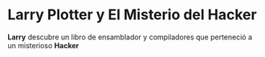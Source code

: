 # Larry Plotter y El Misterio del Hacker

**Larry** descubre un libro de ensamblador y compiladores que perteneció a un misterioso **Hacker**
